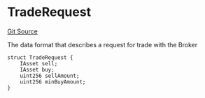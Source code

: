 # TradeRequest
[Git Source](https://github.com/larrythecucumber321/protocol/blob/aabf2c9d4120808940fb3be9193cb66ea71ac351/contracts/interfaces/IBroker.sol)

The data format that describes a request for trade with the Broker


```solidity
struct TradeRequest {
    IAsset sell;
    IAsset buy;
    uint256 sellAmount;
    uint256 minBuyAmount;
}
```

